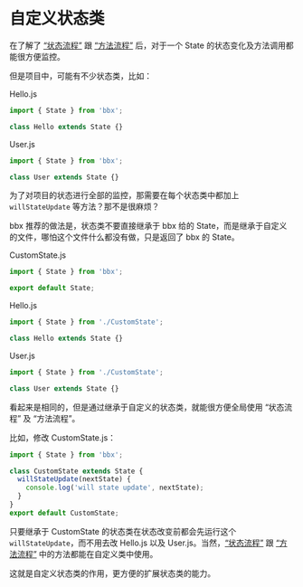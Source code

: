 # 自定义状态类

在了解了 [“状态流程”](state.html) 跟 [“方法流程”](method.html) 后，对于一个 State 的状态变化及方法调用都能很方便监控。

但是项目中，可能有不少状态类，比如：

Hello.js
```jsx
import { State } from 'bbx';

class Hello extends State {}
```

User.js
```jsx
import { State } from 'bbx';

class User extends State {}
```

为了对项目的状态进行全部的监控，那需要在每个状态类中都加上 `willStateUpdate` 等方法？那不是很麻烦？

bbx 推荐的做法是，状态类不要直接继承于 bbx 给的 State，而是继承于自定义的文件，哪怕这个文件什么都没有做，只是返回了 bbx 的 State。

CustomState.js
```jsx
import { State } from 'bbx';

export default State;
```

Hello.js
```jsx
import { State } from './CustomState';

class Hello extends State {}
```

User.js
```jsx
import { State } from './CustomState';

class User extends State {}
```

看起来是相同的，但是通过继承于自定义的状态类，就能很方便全局使用 “状态流程” 及 “方法流程”。

比如，修改 CustomState.js：

```jsx
import { State } from 'bbx';

class CustomState extends State {
  willStateUpdate(nextState) {
    console.log('will state update', nextState);
  }
}
export default CustomState;
```

只要继承于 CustomState 的状态类在状态改变前都会先运行这个 `willStateUpdate`，而不用去改 Hello.js 以及 User.js。当然，[“状态流程”](state.html) 跟 [“方法流程”](method.html) 中的方法都能在自定义类中使用。

这就是自定义状态类的作用，更方便的扩展状态类的能力。